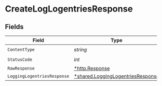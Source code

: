 # CreateLogLogentriesResponse


## Fields

| Field                                                                                 | Type                                                                                  | Required                                                                              | Description                                                                           |
| ------------------------------------------------------------------------------------- | ------------------------------------------------------------------------------------- | ------------------------------------------------------------------------------------- | ------------------------------------------------------------------------------------- |
| `ContentType`                                                                         | *string*                                                                              | :heavy_check_mark:                                                                    | N/A                                                                                   |
| `StatusCode`                                                                          | *int*                                                                                 | :heavy_check_mark:                                                                    | N/A                                                                                   |
| `RawResponse`                                                                         | [*http.Response](https://pkg.go.dev/net/http#Response)                                | :heavy_minus_sign:                                                                    | N/A                                                                                   |
| `LoggingLogentriesResponse`                                                           | [*shared.LoggingLogentriesResponse](../../models/shared/logginglogentriesresponse.md) | :heavy_minus_sign:                                                                    | OK                                                                                    |